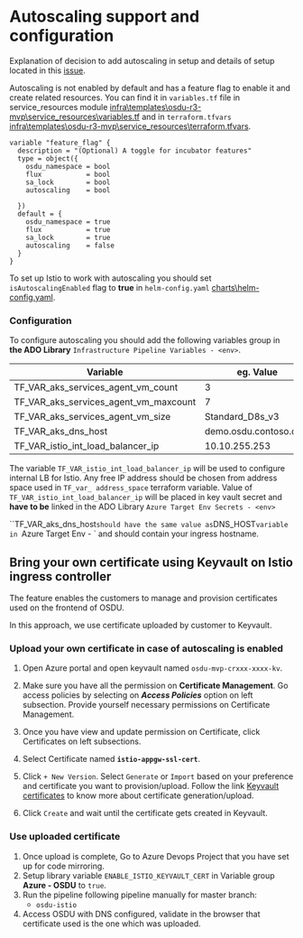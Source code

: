 # Autoscaling support and configuration

Explanation of decision to add autoscaling in setup and details of setup located in this [issue](https://community.opengroup.org/osdu/platform/deployment-and-operations/infra-azure-provisioning/-/issues/167).

Autoscaling is not enabled by default and has a feature flag to enable it and create related resources. You can find it in `variables.tf` file in service_resources module [infra\templates\osdu-r3-mvp\service_resources\variables.tf](\infra\templates\osdu-r3-mvp\service_resources\variables.tf) and in `terraform.tfvars` [infra\templates\osdu-r3-mvp\service_resources\terraform.tfvars](infra\templates\osdu-r3-mvp\service_resources\terraform.tfvars).

```
variable "feature_flag" {
  description = "(Optional) A toggle for incubator features"
  type = object({
    osdu_namespace = bool
    flux           = bool
    sa_lock        = bool
    autoscaling    = bool

  })
  default = {
    osdu_namespace = true
    flux           = true
    sa_lock        = true
    autoscaling    = false
  }
}
```
To set up Istio to work with autoscaling you should set `isAutoscalingEnabled` flag to **true** in `helm-config.yaml` [charts\helm-config.yaml](charts\helm-config.yaml).

### Configuration

To configure autoscaling you should add the following variables group in **the ADO Library** `Infrastructure Pipeline Variables - <env>`. 

| Variable                              | eg. Value             |
| ------------------------------------- | --------------------- |
| TF_VAR_aks_services_agent_vm_count    | 3                     |
| TF_VAR_aks_services_agent_vm_maxcount | 7                     |
| TF_VAR_aks_services_agent_vm_size     | Standard_D8s_v3       |
| TF_VAR_aks_dns_host                   | demo.osdu.contoso.com |
| TF_VAR_istio_int_load_balancer_ip     | 10.10.255.253         |

The variable `TF_VAR_istio_int_load_balancer_ip` will be used to configure internal LB for Istio. Any free IP address should be chosen from address space used in `TF_var_ address_space` terraform variable. Value of `TF_VAR_istio_int_load_balancer_ip` will be placed in key vault secret and **have to be** linked in the ADO Library `Azure Target Env Secrets - <env>`

``TF_VAR_aks_dns_host` should have the same value as `DNS_HOST` variable in  `Azure Target Env - <env>`  and should contain your ingress hostname.

## Bring your own certificate using Keyvault on Istio ingress controller

The feature enables the customers to manage and provision certificates used on the frontend of OSDU.

In this approach, we use certificate uploaded by customer to Keyvault.

### Upload your own certificate in case of autoscaling is enabled
1. Open Azure portal and open keyvault named `osdu-mvp-crxxx-xxxx-kv`.

2. Make sure you have all the permission on **Certificate Management**. Go access policies by selecting on **_Access Policies_** option on left subsection.
   Provide yourself necessary permissions on Certificate Management.
   
3. Once you have view and update permission on Certificate, click Certificates on left subsections.

4. Select Certificate named **`istio-appgw-ssl-cert`**. 

5. Click `+ New Version`. Select `Generate` or `Import` based on your preference and certificate you want to provision/upload.
   Follow  the link  [Keyvault certificates](https://docs.microsoft.com/en-us/azure/key-vault/certificates/certificate-scenarios) to know more about certificate generation/upload.

6. Click `Create` and wait until the certificate gets created in Keyvault.

###  Use uploaded certificate

1. Once upload is complete, Go to Azure Devops Project that you have set up for code mirroring.
2. Setup library variable `ENABLE_ISTIO_KEYVAULT_CERT` in Variable group **Azure - OSDU**
   to `true`.
3. Run the pipeline following pipeline manually for master branch:
   - `osdu-istio` 
4. Access OSDU with DNS configured, validate in the browser that certificate used is the one which was uploaded. 

